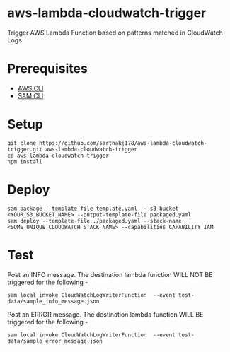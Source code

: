 # aws-lambda-cloudwatch-trigger 
Trigger AWS Lambda Function based on patterns matched in CloudWatch Logs

# Prerequisites
* [AWS CLI](https://aws.amazon.com/cli/)
* [SAM CLI](https://docs.aws.amazon.com/serverless-application-model/latest/developerguide/serverless-sam-cli-install.html)

# Setup
```
git clone https://github.com/sarthakj178/aws-lambda-cloudwatch-trigger.git aws-lambda-cloudwatch-trigger
cd aws-lambda-cloudwatch-trigger
npm install
```

# Deploy
```
sam package --template-file template.yaml  --s3-bucket <YOUR_S3_BUCKET_NAME> --output-template-file packaged.yaml
sam deploy --template-file ./packaged.yaml --stack-name <SOME_UNIQUE_CLOUDWATCH_STACK_NAME> --capabilities CAPABILITY_IAM
```

# Test

Post an INFO message. The destination lambda function WILL NOT BE triggered for the following -
```
sam local invoke CloudWatchLogWriterFunction  --event test-data/sample_info_message.json
```
Post an ERROR message. The destination lambda function WILL BE triggered for the following -
```
sam local invoke CloudWatchLogWriterFunction  --event test-data/sample_error_message.json  
```

